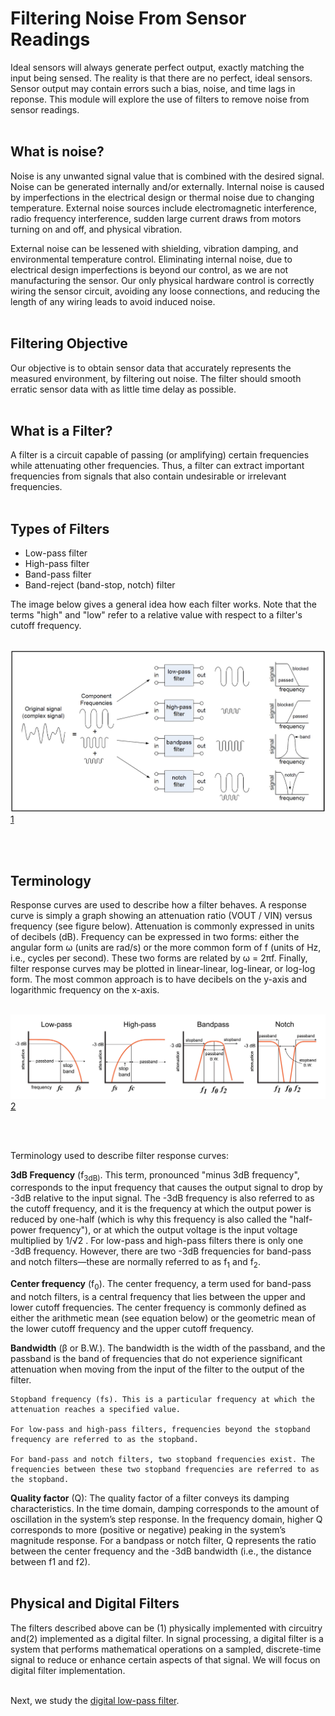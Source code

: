 # Filtering Noise From Sensor Readings

Ideal sensors will always generate perfect output, exactly matching the input being sensed. The reality is that there are no perfect, ideal sensors. Sensor output may contain errors such a bias, noise, and time lags in reponse. This module will explore the use of filters to remove noise from sensor readings.
<br>
<br>

## What is noise?

Noise is any unwanted signal value that is combined with the desired signal. Noise can be generated internally and/or externally. Internal noise is caused by imperfections in the electrical design or thermal noise due to changing temperature. External noise sources include electromagnetic interference, radio frequency interference, sudden large current draws from motors turning on and off, and physical vibration.

External noise can be lessened with shielding, vibration damping, and environmental temperature control. Eliminating internal noise, due to electrical design imperfections is beyond our control, as we are not manufacturing the sensor. Our only physical hardware control is correctly wiring the sensor circuit, avoiding any loose connections, and reducing the length of any wiring leads to avoid induced noise.
<br>
<br>

## Filtering Objective

Our objective is to obtain sensor data that accurately represents the measured environment, by filtering out noise. The filter should smooth erratic sensor data with as little time delay as possible.
<br>
<br>

## What is a Filter?

A filter is a circuit capable of passing (or amplifying) certain frequencies while attenuating other frequencies. Thus, a filter can extract important frequencies from signals that also contain undesirable or irrelevant frequencies.
<br>
<br>

## Types of Filters

- Low-pass filter 
- High-pass filter
- Band-pass filter
- Band-reject (band-stop, notch) filter

The image below gives a general idea how each filter works. Note that the terms "high" and "low" refer to a relative value with respect to a filter's cutoff frequency.<br><br>


![Filter Types](./images/four_major_filters.jpg "Filter Types")[1](https://www.allaboutcircuits.com/uploads/articles/four_major_filters.jpg)

<br><br>

## Terminology

Response curves are used to describe how a filter behaves. A response curve is simply a graph showing an attenuation ratio (VOUT / VIN) versus frequency (see figure below). Attenuation is commonly expressed in units of decibels (dB). Frequency can be expressed in two forms: either the angular form ω (units are rad/s) or the more common form of f (units of Hz, i.e., cycles per second). These two forms are related by ω = 2πf. Finally, filter response curves may be plotted in linear-linear, log-linear, or log-log form. The most common approach is to have decibels on the y-axis and logarithmic frequency on the x-axis. <br><br>


![Response Curvers](./images/Davis_intro_to_filters_filter_types.jpg "Response Curves")[2](https://www.allaboutcircuits.com/uploads/articles/Davis_intro_to_filters_filter_types.jpg)

<br><br>

Terminology used to describe filter response curves:

**3dB Frequency** (f<sub>3dB)</sub>. This term, pronounced "minus 3dB frequency", corresponds to the input frequency that causes the output signal to drop by -3dB relative to the input signal. The -3dB frequency is also referred to as the cutoff frequency, and it is the frequency at which the output power is reduced by one-half (which is why this frequency is also called the "half-power frequency"), or at which the output voltage is the input voltage multiplied by 1/√2 . For low-pass and high-pass filters there is only one -3dB frequency. However, there are two -3dB frequencies for band-pass and notch filters—these are normally referred to as f<sub>1</sub> and f<sub>2</sub>.

**Center frequency** (f<sub>0</sub>). The center frequency, a term used for band-pass and notch filters, is a central frequency that lies between the upper and lower cutoff frequencies. The center frequency is commonly defined as either the arithmetic mean (see equation below) or the geometric mean of the lower cutoff frequency and the upper cutoff frequency.

**Bandwidth** (β or B.W.). The bandwidth is the width of the passband, and the passband is the band of frequencies that do not experience significant attenuation when moving from the input of the filter to the output of the filter.

    Stopband frequency (fs). This is a particular frequency at which the attenuation reaches a specified value.
    
    For low-pass and high-pass filters, frequencies beyond the stopband frequency are referred to as the stopband.
    
    For band-pass and notch filters, two stopband frequencies exist. The frequencies between these two stopband frequencies are referred to as the stopband.

**Quality factor** (Q): The quality factor of a filter conveys its damping characteristics. In the time domain, damping corresponds to the amount of oscillation in the system’s step response. In the frequency domain, higher Q corresponds to more (positive or negative) peaking in the system’s magnitude response. For a bandpass or notch filter, Q represents the ratio between the center frequency and the -3dB bandwidth (i.e., the distance between f1 and f2).
<br><br>

## Physical and Digital Filters

The filters described above can be (1) physically implemented with circuitry and(2) implemented as a digital filter. In signal processing, a digital filter is a system that performs mathematical operations on a sampled, discrete-time signal to reduce or enhance certain aspects of that signal. We will focus on digital filter implementation.
<br>
<br>

Next, we study the [digital low-pass filter](./digital_lowpass_filter.md).